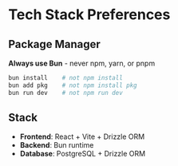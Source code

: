 # Tech Stack Preferences

## Package Manager
**Always use Bun** - never npm, yarn, or pnpm
```bash
bun install    # not npm install
bun add pkg    # not npm install pkg  
bun run dev    # not npm run dev
```

## Stack
- **Frontend**: React + Vite + Drizzle ORM
- **Backend**: Bun runtime
- **Database**: PostgreSQL + Drizzle ORM